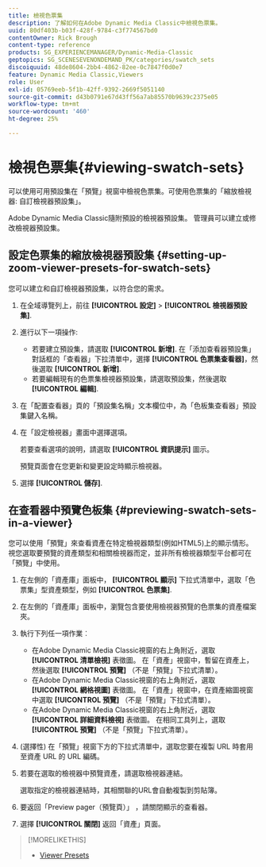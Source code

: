 ```yaml
---
title: 檢視色票集
description: 了解如何在Adobe Dynamic Media Classic中檢視色票集。
uuid: 80df403b-b03f-428f-9784-c3f774567bd0
contentOwner: Rick Brough
content-type: reference
products: SG_EXPERIENCEMANAGER/Dynamic-Media-Classic
geptopics: SG_SCENESEVENONDEMAND_PK/categories/swatch_sets
discoiquuid: 48de8604-2bb4-4862-82ee-0c7847f0d0e7
feature: Dynamic Media Classic,Viewers
role: User
exl-id: 05769eeb-5f1b-42ff-9392-2669f5051140
source-git-commit: d43b0791e67d43ff56a7ab85570b9639c2375e05
workflow-type: tm+mt
source-wordcount: '460'
ht-degree: 25%

---
```


# 檢視色票集{#viewing-swatch-sets}

可以使用可用預設集在「預覽」視窗中檢視色票集。可使用色票集的「縮放檢視器: 自訂檢視器預設集」。

Adobe Dynamic Media Classic隨附預設的檢視器預設集。 管理員可以建立或修改檢視器預設集。

## 設定色票集的縮放檢視器預設集 {#setting-up-zoom-viewer-presets-for-swatch-sets}

您可以建立和自訂檢視器預設集，以符合您的需求。

1. 在全域導覽列上，前往 **[!UICONTROL 設定]** > **[!UICONTROL 檢視器預設集]**.
1. 進行以下一項操作:

   * 若要建立預設集，請選取 **[!UICONTROL 新增]**. 在「添加查看器預設集」對話框的「查看器」下拉清單中，選擇 **[!UICONTROL 色票集查看器]**，然後選取 **[!UICONTROL 新增]**.
   * 若要編輯現有的色票集檢視器預設集，請選取預設集，然後選取 **[!UICONTROL 編輯]**.

1. 在「配置查看器」頁的「預設集名稱」文本欄位中，為「色板集查看器」預設集鍵入名稱。
1. 在「設定檢視器」畫面中選擇選項。

   若要查看選項的說明，請選取 **[!UICONTROL 資訊提示]** 圖示。

   預覽頁面會在您更新和變更設定時顯示檢視器。

1. 選擇 **[!UICONTROL 儲存]**.

## 在查看器中預覽色板集 {#previewing-swatch-sets-in-a-viewer}

您可以使用「預覽」來查看資產在特定檢視器類型(例如HTML5)上的顯示情形。 視您選取要預覽的資產類型和相關檢視器而定，並非所有檢視器類型平台都可在「預覽」中使用。

1. 在左側的「資產庫」面板中， **[!UICONTROL 顯示]** 下拉式清單中，選取「色票集」型資產類型，例如 **[!UICONTROL 色票集]**.
1. 在左側的「資產庫」面板中，瀏覽包含要使用檢視器預覽的色票集的資產檔案夾。
1. 執行下列任一項作業︰

   * 在Adobe Dynamic Media Classic視窗的右上角附近，選取 **[!UICONTROL 清單檢視]** 表徵圖。 在「資產」視窗中，暫留在資產上，然後選取 **[!UICONTROL 預覽]** （不是「預覽」下拉式清單）。
   * 在Adobe Dynamic Media Classic視窗的右上角附近，選取 **[!UICONTROL 網格視圖]** 表徵圖。 在「資產」視窗中，在資產縮圖視窗中選取 **[!UICONTROL 預覽]** （不是「預覽」下拉式清單）。
   * 在Adobe Dynamic Media Classic視窗的右上角附近，選取 **[!UICONTROL 詳細資料檢視]** 表徵圖。 在相同工具列上，選取 **[!UICONTROL 預覽]** （不是「預覽」下拉式清單）。

1. (選擇性) 在「預覽」視窗下方的下拉式清單中，選取您要在複製 URL 時套用至資產 URL 的 URL 編碼。
1. 若要在選取的檢視器中預覽資產，請選取檢視器連結。

   選取指定的檢視器連結時，其相關聯的URL會自動複製到剪貼簿。

1. 要返回「Preview pager（預覽頁）」 ，請關閉顯示的查看器。
1. 選擇 **[!UICONTROL 關閉]** 返回「資產」頁面。

>[!MORELIKETHIS]
>
>* [Viewer Presets](application-setup.md#viewer_presets)

